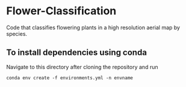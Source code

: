 # Flower-Classification

Code that classifies flowering plants in a high resolution aerial map by species. 

## To install dependencies using conda
Navigate to this directory after cloning the repository and run
```
conda env create -f environments.yml -n envname
```
